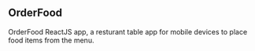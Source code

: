 ## OrderFood
<p>OrderFood ReactJS app, a resturant table app for mobile devices to place food items from the menu.</p>
